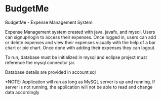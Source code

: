 # BudgetMe
BudgetMe - Expense Management System

Expense Management system created with java, javafx, and mysql. Users can signup/login to access their expenses. Once logged in, users can add or delete expenses and view their expenses visually with the help of a bar chart or pie chart. Once done with adding their expenses they can logout.


To run, database must be initialized in mysql and eclipse project must reference the mysql connector jar.




Database details are provided in account.sql



*NOTE: Application will run as long as MySQL server is up and running. If server is not running, the application will not be able to read and change data accordingly









